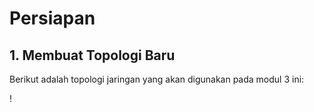 # Persiapan
## 1. Membuat Topologi Baru
Berikut adalah topologi jaringan yang akan digunakan pada modul 3 ini:

!
<!--stackedit_data:
eyJoaXN0b3J5IjpbLTE0NjA4NjgyMDZdfQ==
-->